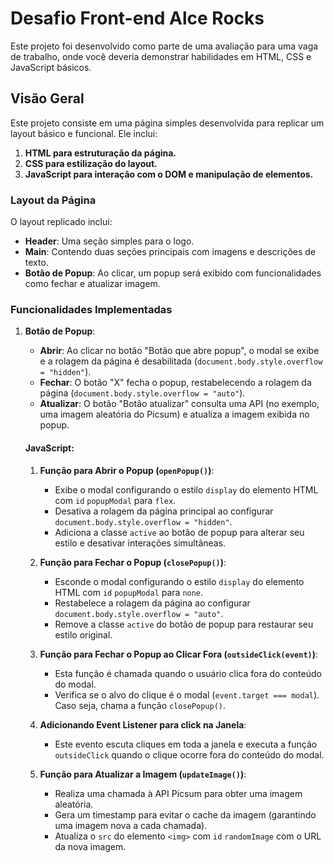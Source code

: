 # Desafio Front-end Alce Rocks

Este projeto foi desenvolvido como parte de uma avaliação para uma vaga de trabalho, onde você deveria demonstrar habilidades em HTML, CSS e JavaScript básicos.

## Visão Geral

Este projeto consiste em uma página simples desenvolvida para replicar um layout básico e funcional. Ele inclui:

1. **HTML para estruturação da página.**
2. **CSS para estilização do layout.**
3. **JavaScript para interação com o DOM e manipulação de elementos.**

### Layout da Página

O layout replicado inclui:

- **Header**: Uma seção simples para o logo.
- **Main**: Contendo duas seções principais com imagens e descrições de texto.
- **Botão de Popup**: Ao clicar, um popup será exibido com funcionalidades como fechar e atualizar imagem.

### Funcionalidades Implementadas

1. **Botão de Popup**:

   - **Abrir**: Ao clicar no botão "Botão que abre popup", o modal se exibe e a rolagem da página é desabilitada (`document.body.style.overflow = "hidden"`).
   - **Fechar**: O botão "X" fecha o popup, restabelecendo a rolagem da página (`document.body.style.overflow = "auto"`).
   - **Atualizar**: O botão "Botão atualizar" consulta uma API (no exemplo, uma imagem aleatória do Picsum) e atualiza a imagem exibida no popup.

   #### JavaScript:

   1. **Função para Abrir o Popup (`openPopup()`)**:

      - Exibe o modal configurando o estilo `display` do elemento HTML com `id` `popupModal` para `flex`.
      - Desativa a rolagem da página principal ao configurar `document.body.style.overflow = "hidden"`.
      - Adiciona a classe `active` ao botão de popup para alterar seu estilo e desativar interações simultâneas.

   2. **Função para Fechar o Popup (`closePopup()`)**:

      - Esconde o modal configurando o estilo `display` do elemento HTML com `id` `popupModal` para `none`.
      - Restabelece a rolagem da página ao configurar `document.body.style.overflow = "auto"`.
      - Remove a classe `active` do botão de popup para restaurar seu estilo original.

   3. **Função para Fechar o Popup ao Clicar Fora (`outsideClick(event)`)**:

      - Esta função é chamada quando o usuário clica fora do conteúdo do modal.
      - Verifica se o alvo do clique é o modal (`event.target === modal`). Caso seja, chama a função `closePopup()`.

   4. **Adicionando Event Listener para click na Janela**:

      - Este evento escuta cliques em toda a janela e executa a função `outsideClick` quando o clique ocorre fora do conteúdo do modal.

   5. **Função para Atualizar a Imagem (`updateImage()`)**:

      - Realiza uma chamada à API Picsum para obter uma imagem aleatória.
      - Gera um timestamp para evitar o cache da imagem (garantindo uma imagem nova a cada chamada).
      - Atualiza o `src` do elemento `<img>` com `id` `randomImage` com o URL da nova imagem.
